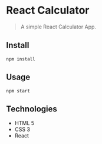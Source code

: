 # React Calculator

> A simple React Calculator App.

## Install 

`npm install`

## Usage

`npm start`

## Technologies

-  HTML 5
-  CSS 3
-  React
